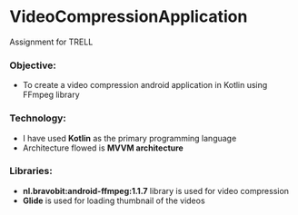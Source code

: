
# VideoCompressionApplication
Assignment for TRELL

### Objective:
* To create a video compression android application in Kotlin using FFmpeg library

### Technology:
* I have used __Kotlin__ as the primary programming language
* Architecture flowed is __MVVM architecture__

### Libraries:
* __nl.bravobit:android-ffmpeg:1.1.7__ library is used for video compression
* __Glide__ is used for loading thumbnail of the videos
